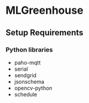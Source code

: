 # MLGreenhouse

## Setup Requirements
### Python libraries
- paho-mqtt
- serial
- sendgrid
- jsonschema
- opencv-python
- schedule